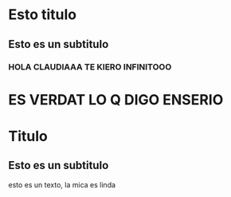 # Esto titulo
## Esto es un subtitulo
### HOLA CLAUDIAAA TE KIERO INFINITOOO
# ES VERDAT LO Q DIGO ENSERIO 
<h1>Titulo</h1>
<h2>Esto es un subtitulo</h2>
esto es un texto,
la mica es linda 